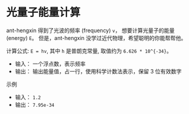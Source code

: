 # 光量子能量计算

ant-hengxin 得到了光波的频率 (frequency) `v`，
想要计算光量子的能量 (energy) `E`。
但是，ant-hengxin 没学过近代物理，希望聪明的你能帮帮他。

计算公式: `E = hv`, 其中 `h` 是普朗克常量, 取值约为 `6.626 * 10^{-34}`。

- 输入： 一个浮点数，表示频率
- 输出： 输出能量值，占一行，使用科学计数法表示，保留 3 位有效数字

示例
- 输入： `1.2`
- 输出： `7.95e-34`
